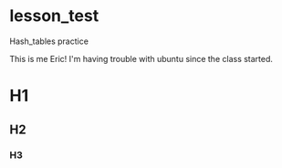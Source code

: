 # lesson_test
Hash_tables practice 

This is me Eric! I'm having trouble with ubuntu since the 
class started.

# H1
## H2
### H3